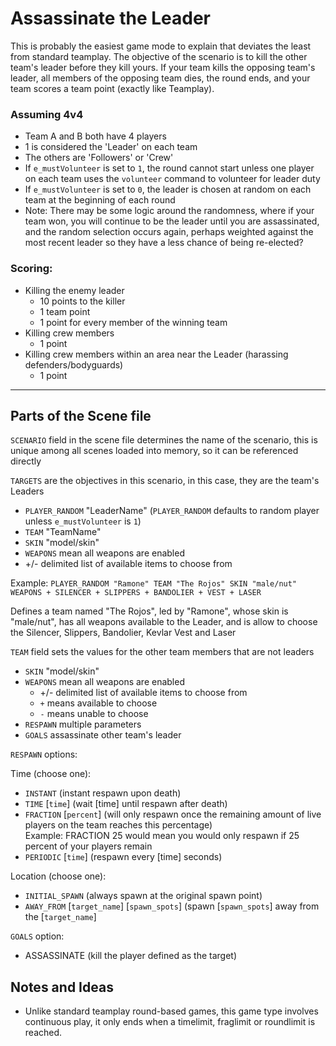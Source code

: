 # Assassinate the Leader

This is probably the easiest game mode to explain that deviates the least from standard teamplay.  The objective of the scenario is to kill the other team's leader before they kill yours.  If your team kills the opposing team's leader, all members of the opposing team dies, the round ends, and your team scores a team point (exactly like Teamplay).

### Assuming 4v4

* Team A and B both have 4 players
* 1 is considered the 'Leader' on each team
* The others are 'Followers' or 'Crew'
* If `e_mustVolunteer` is set to `1`, the round cannot start unless one player on each team uses the `volunteer` command to volunteer for leader duty
* If `e_mustVolunteer` is set to `0`, the leader is chosen at random on each team at the beginning of each round
* Note: There may be some logic around the randomness, where if your team won, you will continue to be the leader until you are assassinated, and the random selection occurs again, perhaps weighted against the most recent leader so they have a less chance of being re-elected?

### Scoring:

* Killing the enemy leader
    * 10 points to the killer
    * 1 team point
    * 1 point for every member of the winning team
* Killing crew members
    * 1 point
* Killing crew members within an area near the Leader (harassing defenders/bodyguards)
    * 1 point

---

## Parts of the Scene file

`SCENARIO` field in the scene file determines the name of the scenario, this is unique among all scenes loaded into memory, so it can be referenced directly

`TARGETS` are the objectives in this scenario, in this case, they are the team's Leaders
* `PLAYER_RANDOM` "LeaderName" (`PLAYER_RANDOM` defaults to random player unless `e_mustVolunteer` is `1`)
* `TEAM` "TeamName" 
* `SKIN` "model/skin" 
* `WEAPONS` mean all weapons are enabled 
* +/- delimited list of available items to choose from

Example: `PLAYER_RANDOM "Ramone" TEAM "The Rojos" SKIN "male/nut" WEAPONS + SILENCER + SLIPPERS + BANDOLIER + VEST + LASER`

Defines a team named "The Rojos", led by "Ramone", whose skin is "male/nut", has all weapons available to the Leader, and is allow to choose the Silencer, Slippers, Bandolier, Kevlar Vest and Laser

`TEAM` field sets the values for the other team members that are not leaders
* `SKIN` "model/skin"
* `WEAPONS` mean all weapons are enabled 
    * +/- delimited list of available items to choose from
    * `+` means available to choose
    * `-` means unable to choose
* `RESPAWN` multiple parameters
* `GOALS` assassinate other team's leader

`RESPAWN` options:

Time (choose one):
* `INSTANT` (instant respawn upon death)
* `TIME` [`time`] (wait [time] until respawn after death)
* `FRACTION` [`percent`] (will only respawn once the remaining amount of live players on the team reaches this percentage)  
Example: FRACTION 25 would mean you would only respawn if 25 percent of your players remain
* `PERIODIC` [`time`] (respawn every [time] seconds)

Location (choose one):
* `INITIAL_SPAWN` (always spawn at the original spawn point)
* `AWAY_FROM` [`target_name`] [`spawn_spots`] (spawn [`spawn_spots`] away from the [`target_name`]

`GOALS` option:
* ASSASSINATE (kill the player defined as the target)

## Notes and Ideas

* Unlike standard teamplay round-based games, this game type involves continuous play, it only ends when a timelimit, fraglimit or roundlimit is reached.
